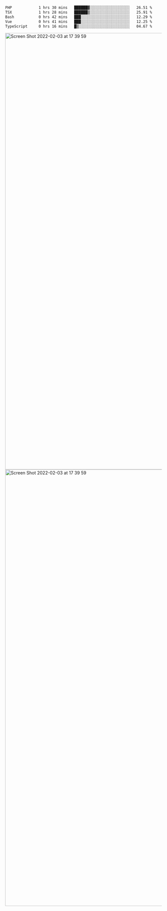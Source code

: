 <!--START_SECTION:waka-->

```txt
PHP            1 hrs 30 mins   ██████▓░░░░░░░░░░░░░░░░░░   26.51 %
TSX            1 hrs 28 mins   ██████▒░░░░░░░░░░░░░░░░░░   25.91 %
Bash           0 hrs 42 mins   ███░░░░░░░░░░░░░░░░░░░░░░   12.29 %
Vue            0 hrs 41 mins   ███░░░░░░░░░░░░░░░░░░░░░░   12.25 %
TypeScript     0 hrs 16 mins   █▒░░░░░░░░░░░░░░░░░░░░░░░   04.67 %
```

<!--END_SECTION:waka-->

<img width="1400" alt="Screen Shot 2022-02-03 at 17 39 59" src="https://user-images.githubusercontent.com/45716542/152387304-f2b60485-53a6-4f4b-a818-5cefb1b0c0ae.png">
<img width="1400" alt="Screen Shot 2022-02-03 at 17 39 59" src="https://user-images.githubusercontent.com/45716542/152387273-ea5cdf21-2a45-44da-8bef-00c1763b1d42.png">
